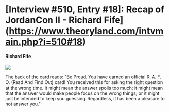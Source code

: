 # [Interview #510, Entry #18]: Recap of JordanCon II - Richard Fife](https://www.theoryland.com/intvmain.php?i=510#18)

#### Richard Fife

![](http://www.tor.com/images/stories/blogs/10_04/JordanCon-9.jpg)

The back of the card reads: "Be Proud. You have earned an official R. A. F. O. (Read And Find Out) card! You received this for asking the right question at the wrong time. It might mean the answer spoils too much; it might mean that the answer would make people focus on the wrong things; or it might just be intended to keep you guessing. Regardless, it has been a pleasure to not answer you."

